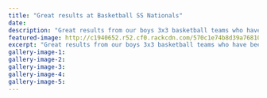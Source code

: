 ```yaml
---
title: "Great results at Basketball SS Nationals"
date: 
description: "Great results from our boys 3x3 basketball teams who have been in Auckland playing in the Secondary School Nationals. Both teams finished 4th out of 24 teams, Saturday 9 April 2016."
featured-image: http://c1940652.r52.cf0.rackcdn.com/570c1e74b8d39a7681001146/SS-National-3x3-Basketball-in-Auck9.jpg
excerpt: "Great results from our boys 3x3 basketball teams who have been in Auckland playing in the Secondary School Nationals. Both teams finished 4th out of 24 teams, Saturday 9 April 2016."
gallery-image-1: 
gallery-image-2: 
gallery-image-3: 
gallery-image-4: 
gallery-image-5: 
---
```

